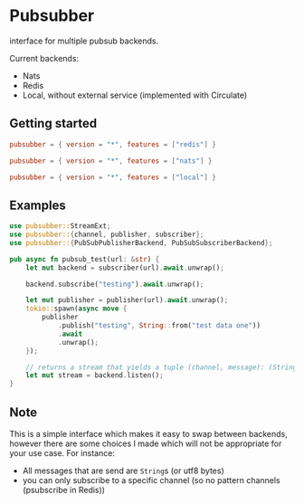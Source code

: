 # Pubsubber

interface for multiple pubsub backends.

Current backends:

- Nats
- Redis
- Local, without external service (implemented with Circulate)

## Getting started

```toml
pubsubber = { version = "*", features = ["redis"] }
```

```toml
pubsubber = { version = "*", features = ["nats"] }
```

```toml
pubsubber = { version = "*", features = ["local"] }
```

## Examples

```rust
use pubsubber::StreamExt;
use pubsubber::{channel, publisher, subscriber};
use pubsubber::{PubSubPublisherBackend, PubSubSubscriberBackend};

pub async fn pubsub_test(url: &str) {
    let mut backend = subscriber(url).await.unwrap();

    backend.subscribe("testing").await.unwrap();

    let mut publisher = publisher(url).await.unwrap();
    tokio::spawn(async move {
        publisher
            .publish("testing", String::from("test data one"))
            .await
            .unwrap();
    });

    // returns a stream that yields a tuple (channel, message): (String, String)
    let mut stream = backend.listen();
}
```

## Note

This is a simple interface which makes it easy to swap between backends, however there are some choices I made which will not be appropriate for your use case. For instance:

- All messages that are send are `String`s (or utf8 bytes)
- you can only subscribe to a specific channel (so no pattern channels (psubscribe in Redis))
